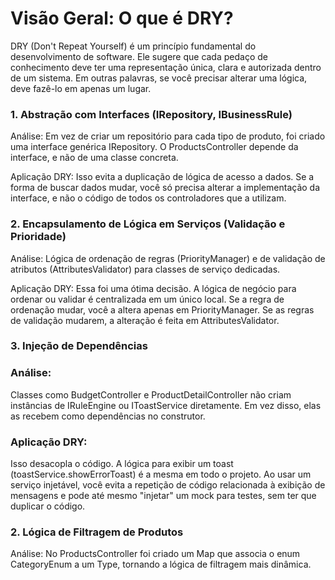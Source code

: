 # Visão Geral: O que é DRY?

DRY (Don't Repeat Yourself) é um princípio fundamental do desenvolvimento de software. Ele sugere que cada pedaço de conhecimento deve ter uma representação única, clara e autorizada dentro de um sistema. Em outras palavras, se você precisar alterar uma lógica, deve fazê-lo em apenas um lugar.

### 1. Abstração com Interfaces (IRepository, IBusinessRule)

Análise: Em vez de criar um repositório para cada tipo de produto, foi criado uma interface genérica IRepository<T>. O ProductsController depende da interface, e não de uma classe concreta.

Aplicação DRY: Isso evita a duplicação de lógica de acesso a dados. Se a forma de buscar dados mudar, você só precisa alterar a implementação da interface, e não o código de todos os controladores que a utilizam.

### 2. Encapsulamento de Lógica em Serviços (Validação e Prioridade)

Análise: Lógica de ordenação de regras (PriorityManager) e de validação de atributos (AttributesValidator) para classes de serviço dedicadas.

Aplicação DRY: Essa foi uma ótima decisão. A lógica de negócio para ordenar ou validar é centralizada em um único local. Se a regra de ordenação mudar, você a altera apenas em PriorityManager. Se as regras de validação mudarem, a alteração é feita em AttributesValidator.

### 3. Injeção de Dependências

### Análise:

Classes como BudgetController e ProductDetailController não criam instâncias de IRuleEngine ou IToastService diretamente. Em vez disso, elas as recebem como dependências no construtor.

### Aplicação DRY:

Isso desacopla o código. A lógica para exibir um toast (toastService.showErrorToast) é a mesma em todo o projeto. Ao usar um serviço injetável, você evita a repetição de código relacionada à exibição de mensagens e pode até mesmo "injetar" um mock para testes, sem ter que duplicar o código.

### 2. Lógica de Filtragem de Produtos

Análise: No ProductsController foi criado um Map que associa o enum CategoryEnum a um Type, tornando a lógica de filtragem mais dinâmica.